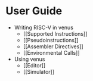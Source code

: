 # User Guide

* Writing RISC-V in venus
    * [[Supported Instructions]]
    * [[Pseudoinstructions]]
    * [[Assembler Directives]]
    * [[Environmental Calls]]
* Using venus
    * [[Editor]]
    * [[Simulator]]